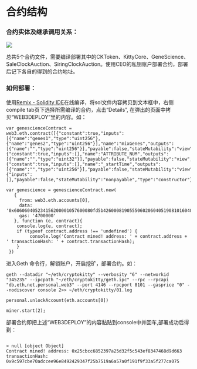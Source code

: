 # 合约结构

### 合约实体及继承调用关系：

![](http://chuantu.biz/t6/207/1516087862x-1566657699.png)

总共5个合约文件，需要编译部署其中的CKToken、KittyCore、GeneScience、SaleClockAuction、SiringClockAuction。使用CEO的私钥账户部署合约，部署后记下各自的得到的合约地址。

### 如何部署：

使用[Remix - Solidity IDE](http://sol.51xnsd.com/#optimize=false&version=soljson-v0.4.19+commit.c4cbbb05.js)在线编译，将sol文件内容拷贝到文本框中，右侧compile tab页下选择所需编译的合约，点击“Details”, 在弹出的页面中拷贝“WEB3DEPLOY”里的内容。如：
```
var genescienceContract = web3.eth.contract([{"constant":true,"inputs":[{"name":"genes1","type":"uint256"},{"name":"genes2","type":"uint256"}],"name":"mixGenes","outputs":[{"name":"","type":"uint256"}],"payable":false,"stateMutability":"view","type":"function"},{"constant":true,"inputs":[],"name":"ATTRIBUTE_NUM","outputs":[{"name":"","type":"uint32"}],"payable":false,"stateMutability":"view","type":"function"},{"constant":true,"inputs":[],"name":"_startTime","outputs":[{"name":"","type":"uint256"}],"payable":false,"stateMutability":"view","type":"function"},{"inputs":[],"payable":false,"stateMutability":"nonpayable","type":"constructor"}]);

var genescience = genescienceContract.new(
   {
     from: web3.eth.accounts[0], 
     data: '0x606060405234156200001057600080fd5b42600081905550602060405190810160405280602f60ff16815250600160008063ffffffff1681526020019081526020016000209060016200005492919062001e46565b50602060405190810...', 
     gas: '4700000'
   }, function (e, contract){
    console.log(e, contract);
    if (typeof contract.address !== 'undefined') {
         console.log('Contract mined! address: ' + contract.address + ' transactionHash: ' + contract.transactionHash);
    }
 })

```

进入Geth 命令行，解锁账户，开启挖矿，部署合约。如：
```
geth --datadir "~/eth/cryptokitty" --verbosity "6" --networkid "345235" --ipcpath "~/eth/cryptokitty/geth.ipc" --rpc --rpcapi "db,eth,net,personal,web3" --port 4146 --rpcport 8101 --gasprice "0" --nodiscover console 2>> ~/eth/cryptokitty/01.log

personal.unlockAccount(eth.accounts[0])

miner.start(2);

```

部署合约即把上述“WEB3DEPLOY”的内容黏贴到console中并回车,部署成功后得到：

```

> null [object Object]
Contract mined! address: 0x25cbcc6852397a25d32f5c543ef8347468d9d663 transactionHash: 0x9c597cbe70adccee96e8492429347f25b7519a6a57a0f191f9f33a5f277ca075

```


